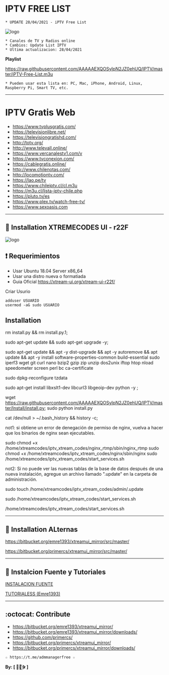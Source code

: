 ﻿# IPTV FREE LIST
```
* UPDATE 28/04/2021 - iPTV Free List
```
![logo](https://github.com/AAAAAEXQOSyIpN2JZ0ehUQ/IPTV/blob/master/Imagenes/IPTV.jpg)
 
```
* Canales de TV y Radios online
* Cambios: Update List IPTV
* Ultima actualizacion: 28/04/2021 
```

**Playlist**

https://raw.githubusercontent.com/AAAAAEXQOSyIpN2JZ0ehUQ/IPTV/master/iPTV-Free-List.m3u

```
* Pueden usar esta lista en: PC, Mac, iPhone, Android, Linux, Raspberry Pi, Smart TV, etc.
```
-------------------------------------------------------------------------------

# IPTV Gratis Web

* https://www.tvplusgratis.com/
* https://televisionlibre.net/
* https://televisiongratishd.com/
* http://totv.org/
* http://www.televall.online/
* https://www.vercanalestv1.com/v
* https://www.tvconexion.com/
* https://cablegratis.online/
* http://www.chilenotas.com/
* http://locomotiontv.com/
* https://lao.pe/tv
* https://www.chileiptv.cl/cl.m3u
* https://m3u.cl/lista-iptv-chile.php
* https://pluto.tv/es
* https://www.plex.tv/watch-free-tv/
* https://www.sexoasis.com

-------------------------------------------------------------------------------

## :book: Installation XTREMECODES UI - r22F

![logo](https://github.com/AAAAAEXQOSyIpN2JZ0ehUQ/IPTV/blob/master/Imagenes/Xtreme-UI.png)

## :heavy_exclamation_mark: Requerimientos 

* Usar Ubuntu 18.04 Server x86_64
* Usar una distro nueva o formatiada
* Guia Oficial https://xtream-ui.org/xtream-ui-r22f/

Criar Usurio

    adduser USUARIO
    usermod -aG sudo USUARIO

## Installation

rm install.py && rm install.py.1;

sudo apt-get update && sudo apt-get upgrade -y;

sudo apt-get update && apt -y dist-upgrade && apt -y autoremove && apt update && apt -y install software-properties-common build-essential sudo iperf3 wget git curl nano bzip2 gzip zip unzip dos2unix iftop htop nload speedometer screen perl bc ca-certificate

sudo dpkg-reconfigure tzdata

sudo apt-get install libxslt1-dev libcurl3 libgeoip-dev python -y ;

wget https://raw.githubusercontent.com/AAAAAEXQOSyIpN2JZ0ehUQ/IPTV/master/Install/install.py; sudo python install.py

cat /dev/null > ~/.bash_history && history -c;

not1: si obtiene un error de denegación de permiso de nginx, vuelva a hacer que los binarios de nginx sean ejecutables.

sudo chmod +x /home/xtreamcodes/iptv_xtream_codes/nginx_rtmp/sbin/nginx_rtmp
sudo chmod +x /home/xtreamcodes/iptv_xtream_codes/nginx/sbin/nginx
sudo /home/xtreamcodes/iptv_xtream_codes/start_services.sh

not2: Si no puede ver las nuevas tablas de la base de datos después de una nueva instalación, agregue un archivo llamado ".update" en la carpeta de administración.

sudo touch /home/xtreamcodes/iptv_xtream_codes/admin/.update

sudo /home/xtreamcodes/iptv_xtream_codes/start_services.sh

/home/xtreamcodes/iptv_xtream_codes/start_services.sh

-------------------------------------------------------------------------------

## :book: Installation ALternas

https://bitbucket.org/emre1393/xtreamui_mirror/src/master/

https://bitbucket.org/primercs/xtreamui_mirror/src/master/

-------------------------------------------------------------------------------

## :scroll: Instalcion Fuente y Tutoriales

[INSTALACION FUENTE](https://lofertech.com/xtream-ui-installation)

[TUTORIALESS (Emre1393)](https://www.youtube.com/playlist?list=PLJB51brdC_w7dTDxi1MPqiuk3JH5U2ekn)

-------------------------------------------------------------------------------

## :octocat: Contribute

* https://bitbucket.org/emre1393/xtreamui_mirror/
* https://bitbucket.org/emre1393/xtreamui_mirror/downloads/
* https://github.com/primercs/
* https://bitbucket.org/primercs/xtreamui_mirror/
* https://bitbucket.org/primercs/xtreamui_mirror/downloads/

```
☆ https://t.me/admmanagerfree ☆
```

**By: [  ⃘⃤꙰✰ ]**